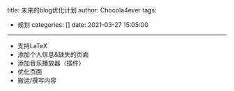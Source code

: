 title: 未来的blog优化计划
author: Chocola4ever
tags:
  - 规划
categories: []
date: 2021-03-27 15:05:00
---
- 支持LaTeX
- 添加个人信息&缺失的页面
- 添加音乐播放器（插件）
- 优化页面
- 搬运/撰写内容